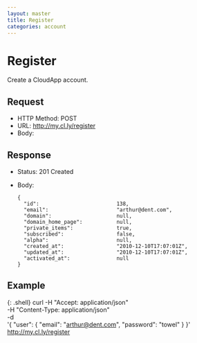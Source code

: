 ```yaml
---
layout: master
title: Register
categories: account
---
```


# Register

Create a CloudApp account.


## Request

- HTTP Method: POST
- URL: http://my.cl.ly/register
- Body:


## Response

- Status: 201 Created
- Body:

      {
        "id":                         138,
        "email":                      "arthur@dent.com",
        "domain":                     null,
        "domain_home_page":           null,
        "private_items":              true,
        "subscribed":                 false,
        "alpha":                      null,
        "created_at":                 "2010-12-10T17:07:01Z",
        "updated_at":                 "2010-12-10T17:07:01Z",
        "activated_at":               null
      }


## Example

{: .shell}
    curl -H "Accept: application/json" \
         -H "Content-Type: application/json" \
         -d \
            '{
              "user": {
                "email":    "arthur@dent.com",
                "password": "towel"
              }
            }' \
         http://my.cl.ly/register
